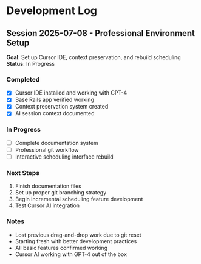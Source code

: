 # Development Log

## Session 2025-07-08 - Professional Environment Setup
**Goal**: Set up Cursor IDE, context preservation, and rebuild scheduling
**Status**: In Progress

### Completed
- [x] Cursor IDE installed and working with GPT-4
- [x] Base Rails app verified working
- [x] Context preservation system created
- [x] AI session context documented

### In Progress
- [ ] Complete documentation system
- [ ] Professional git workflow
- [ ] Interactive scheduling interface rebuild

### Next Steps
1. Finish documentation files
2. Set up proper git branching strategy
3. Begin incremental scheduling feature development
4. Test Cursor AI integration

### Notes
- Lost previous drag-and-drop work due to git reset
- Starting fresh with better development practices
- All basic features confirmed working
- Cursor AI working with GPT-4 out of the box
